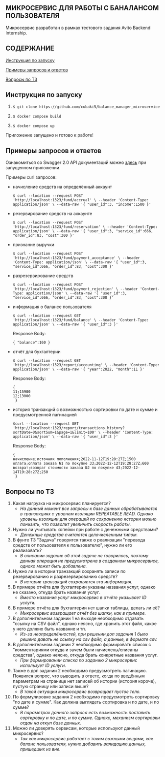 ## МИКРОСЕРВИС ДЛЯ РАБОТЫ С БАНАЛАНСОМ ПОЛЬЗОВАТЕЛЯ

Микросервис разработан в рамках тестового задания Avito Backend Internship.

## СОДЕРЖАНИЕ

[Инструкция по запуску](#instruc)

[Примеры запросов и ответов](#examples)

[Вопросы по ТЗ](#ques)

## Инструкция по запуску <a name="instruc"></a>

1. `$ git clone https://github.com/cubaki5/balance_manager_microservice`

2. `$ docker compose build`

3. `$ docker compose up`

Приложение запущено и готово к работе!

## Примеры запросов и ответов <a name="examples"></a>

Ознакомиться со Swagger 2.0 API документаций можно [здесь](http://localhost:1323/swagger/index.html) при запущенном приложении.

Примеры curl запросов:

- начисление средств на определённый аккаунт

  `$ curl --location --request POST 'http://localhost:1323/fund/accrual' \
  --header 'Content-Type: application/json' \
  --data-raw '{
  "user_id":3,
  "income":1500
  }'`

- резервирование средств на аккаунте

    `$ curl --location --request POST 'http://localhost:1323/fund/reservation' \
  --header 'Content-Type: application/json' \
  --data-raw '{
  "user_id":3,
  "service_id":666,
  "order_id":83,
  "cost":300
  }'`

- признание выручки

  `$ curl --location --request POST 'http://localhost:1323/fund/payment_acceptance' \
  --header 'Content-Type: application/json' \
  --data-raw '{
  "user_id":3,
  "service_id":666,
  "order_id":83,
  "cost":300
  }'`

- разрезервирование средств

  `$ curl --location --request POST 'http://localhost:1323/fund/payment_rejection' \
  --header 'Content-Type: application/json' \
  --data-raw '{
  "user_id":3,
  "service_id":666,
  "order_id":83,
  "cost":300
  }'`

- информация о балансе пользователя

  `$ curl --location --request GET 'http://localhost:1323/fund/balance' \
  --header 'Content-Type: application/json' \
  --data-raw '{
  "user_id":3
  }'`

    Response Body:

    `{
        "balance":160
    }`

- отчёт для бухгалтерии

    `$ curl --location --request GET 'http://localhost:1323/report/accounting' \
  --header 'Content-Type: application/json' \
  --data-raw '{
  "year":2022,
  "month":11
  }'`

  Response Body:

  ``` 
  { 
  11;15900
  12;13000
   }
- история транзакций с возможностью сортировки по дате и сумме и предусмотренной пагинацией

    `$curl --location --request GET 'http://localhost:1323/report/transactions_history?sortDate=0&sortSum=1&page=1&limit=100' \
  --header 'Content-Type: application/json' \
  --data-raw '{
  "user_id":3
  }'`

  Response Body:

    ``` 
    { 
    начисление;источник пополнения;2022-11-12T19:28:27Z;1500
    оплата;оплата заказа №1 по покупке 33;2022-12-12T19:28:27Z;600
    возврат;возврат стоимости заказа №2 по покупке 43;2022-12-14T19:28:27Z;250
     }

## Вопросы по ТЗ  <a name="ques"></a>
1. Какая нагрузка на микросервис планируется?
    - *На данный момент все запросы к базе данных обрабатываются в транзакциях с уровнем изоляции REPEATABLE READ. Однако уровень изоляции для операций по сохранению истории можно понизить, что позволит увеличить скорость работы.*
2. Нужно ли учитывать копейки при работе с денежными средствами?
   - *Денежные средства считаются целочисленным типом.*
3. В фунте ТЗ "Задача" говорится также о реализации "перевода средств от пользователя к пользователю", нужно ли его реализовать?
    - *В описании задание об этой задаче не говорилось, поэтому данная операция не предусмотрена в созданном микросервисе, однако может быть добавлена.*
4. Нужно ли в истории транзакций сохранять записи по резервированию и разрезервированию средств?
    - *В истории транзакций сохраняется эта информация.*
5. В примере отчёта для бухгалтерии указаны названия услуг, однако не сказано, откуда брать названия услуг.
    - *Вместо названия услуг микросервис в отчёте указывает ID услуги.*
6. В примере отчёта для бухгалтерии нет шапки таблицы, делать ли её?
    - *Микросервис возвращает отчёт без шапки, как в примере.*
7. В дополнительном задании 1 на выходе необходимо отдавать "ссылку на CSV файл", однако неясно, где хранить этот файл, какое у него должно быть название и тп.
    - *Из-за неопределённостей, при решении доп задания 1 было решено давать не ссылку на csv файл, а данные, в формате csv.*
8. В дополнительном задании 2 необходимо формировать список с "комментариями откуда и зачем были начислены/списаны средства", однако неясно, откуда брать конкретные названия услуг.
    - *При формировании списка по заданию 2 микросервис использует ID услуги.*
9. Также в доп задании 2 необходимо предусмотреть пагинацию. Появился вопрос, что выводить в ответе, когда по введённым параметрам на странице нет записей об истории (история короче), пустую страницу или записи выше?
    - *В такой ситуации микросервис возвращает пустое тело.*
10. По формулировке задания 2 необходимо предусмотреть сортировку "по дате и сумме". Как должна выглядеть сортировка и по дате, и по сумме?
    - *В параметрах данного запроса есть возможность поставить сортировку и по дате, и по сумме. Однако, механизм сортировки отдан на откуп базе данных.*
11. Можно ли доверять сервисам, которые используют данный микросервис?
    - *Так как микросервис работает с таким важными вещами, как баланс пользователя, нужно добавить валидацию данных, пришедших из вне.*
